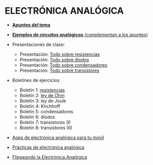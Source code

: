 # ELECTRÓNICA ANALÓGICA


- [**Apuntes del tema**](PDF/ElectronicaAnalogicaV2018.pdf)


- [**Ejemplos de circuitos analógicos** (complementan a los apuntes)](CircuitosApuntes/circuitos.md)
- Presentaciones de clase:
  - Presentación: [Todo sobre resistencias](PDF/TodoSobreResistencias.pdf)
  - Presentación: [Todo sobre diodos](PDF/TodoSobreDiodos.pdf)
  - Presentación: [Todo sobre condensadores](PDF/TodoSobreCondensador.pdf)
  - Presentación: [Todo sobre transistores](PDF/TodoSobreTransistores.pdf)

- Boletines de ejercicios
  - Boletín 1: [resistencias](PDF/bol1_resistencias.pdf)
  - Boletín 2: [ley de Ohm](PDF/bol2_ley_ohm.pdf)
  - Boletín 3: ley de Joule
  - Boletín 4: Kirchhoff
  - Boletín 5: condensadores
  - Boletín 6: diodos
  - Boletín 7: transistores (I)
  - Boletín 8: transistores (II)


- [Apps de electrónica analógica para tu móvil](/apps/readme.md)


- [Prácticas de electrónica analógica](Prácticas/practicas.md)
- [Flippeando la Electrónica Analógica](videosea/videosea.md)
